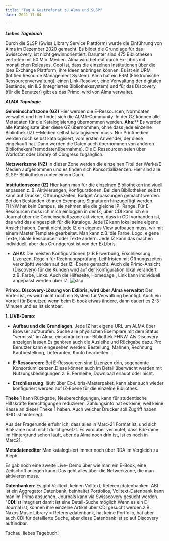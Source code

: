 ```yaml
---
title: "Tag 4 Gastreferat zu Alma und SLSP"
date: 2021-11-04

---
```



**_Liebes Tagebuch_**


Durch die SLSP (Swiss Library Service Plattform) wurde die Einführung von Alma im Dezember 2020 gemacht. Es bildet die Grundlage für das Swisscovery, ist nicht gewinnorientiert. Darunter sind 475 Bibliotheken vertreten mit 50 Mio. Medien. Alma wird betreut durch Ex-Libris mit monatlichen Releases. Cool ist, dass die einzelnen Institutionen über die Idea Exchange Plattform, ihre Ideen anbringen können. Es ist ein URM (Infified Resource Management System). Alma hat ein ERM (Elektronische Ressourcenverwaltung), einen Link-Resolver, eine Verwaltung der digitalen Bestände, ein ILS (integriertes  Bibliothekssystem) und für das Discovery (für die Benutzer) gibt es das Primo, wird von Alma verwaltet.

**_ALMA Topologie_**

**Gemeinschaftszone (GZ)**
Hier werden die E-Ressourcen, Normdaten verwaltet und hier findet sich die ALMA-Community.
In der GZ können alle Metadaten für die Katalogisierung übernommen werden.
**Aha**:** Es werden alle Katalogisate über diese GZ übernommen, ohne dass jede einzelne Bibliothek (IZ) E-Medien selbst katalogisieren muss. Nur Printmedien werden noch selbst katalogisiert, vom ersten Anwender, der diese eingekauft hat. Dann werden die Daten auch übernommen von anderen Bibliotheken(Fremddatenübernahme). Die E-Ressourcen seien über WorldCat oder Library of Congress zugänglich.

**Netzwerkzone (NZ)**
In dieser Zone werden die einzelnen Titel der Werke/E-Medien aufgenommen und es finden sich Konsortiallizenzen. Hier sind alle SLSP- Bibliotheken unter einem Dach.

**Institutionszone (IZ)**
Hier kann man für die einzelnen Bibliotheken indiviuell anpassen z. B. Aktivierungen, Konfigurationen.
Bei den Bibliotheken selbst kann auf Drucker, Öffnungszeiten, Budget Anpassungen gemacht werden. Bei den Beständen können Exemplare, Signaturen hinzugefügt werden. FHNW hat kein Campus, sie nehmen alle die gleiche IP- Range.
Für E-Ressourcen muss ich mich einloggen in der IZ, über CDI kann ich ein Journal über die Gemeinschaftszone aktivieren, dass in CDI vorhanden ist, das wird das eingespielt für die Kataloge. Jede IZ kann lokal seine eigene Ansicht haben. Damit nicht jede IZ ein eigenes View aufbauen muss, wir mit einem Master Template gearbeitet. Man kann z.B. die Farbe, Logo, eigene Texte, lokale Ressourcen oder Texte ändern. Jede IZ kann das machen individuell, aber das Grundgerüst ist von der ExLibris.
- **AHA**!: Die meisten Konfigurationen (z.B Erwerbung, Erschliessung, Lizenzen, Regeln für Rechnungsprüfung, Leihfristen mit Öffnungszeiten verknüpft) werden auf der IZ -Ebene gemacht. Auch die Primo-Ansicht (Discovery) für die Kunden wird auf der Konfiguration lokal verändert z.B. Farbe, Links. Auch die Hilfeseite, Homepage , Link kann individuell angepasst werden über IZ.
![slsp](https://user-images.githubusercontent.com/90834735/151616725-500df4e7-1021-461d-9d44-8537a737dc23.png)


**Primo= Discovery-Lösung von Exlibris, wird über Alma verwaltet**
Der Vorteil ist, es wird nicht noch ein System für Verwaltung benötigt. Auch ein Vorteil für Benutzer, wenn beim E-book etwas ändere, dann dauert es 2-3 Minuten und es ist sichtbar. 


**1. LIVE-Demo**:
- **Aufbau und die Grundlagen**. Jede IZ hat eigene URL um ALMA über Browser aufzurufen. Suche alle physischen Exemplare mit dem Status "vermisst" im Alma, einschränken nur Bibliothek FHNW. Als Discovery anzeigen lassen.Es gehören auch die Ausleihe und Rückgabe dazu. Pro Benutzer kann eingesehen werden: Bestellung, Mahnen, Rechnung, Kaufbestellung, Lieferanten, Konto bearbeiten. 

- **E-Ressourcen**: Bei E-Ressourcen sind Lizenzen drin, sogenannte Konsortiumlizenzen.Diese können auch im Detail überwacht werden mit Nutzungsbedingungen z. B. Fernleihe, Download erlaubt oder nicht.

- **Erschliessung**: läuft über Ex-Libris-Masterpaket, kann aber auch wieder konfiguriert werden auf IZ-Ebene für die einzelne Bibliothek.
 
**Theke 1** kann Rückgabe, Neuberechtigungen, kann für studentische Hilfskräfte Berechtigungen reduzieren. Zahlungsinfo hat es keine, weil keine Kasse an dieser Theke 1 haben. Auch welcher Drucker soll Zugriff haben. RFID ist hinterlegt.

Aus der Fragerunde erfuhr ich, dass alles in Marc-21 Format ist, und sich BibFrame noch nicht durchgesetzt. Es wird aber vermutet, dass BibFrame im Hintergrund schon läuft, aber da Alma noch drin ist, ist es noch in Marc21.

**Metadateneditor** 
Man katalogisiert immer noch über RDA im Vergleich zu Aleph. 

Es gab noch eine zweite Live- Demo über wie man ein E-Book, eine Zeitschrift anlegen kann. Das geht alles über die Netwerkzone, die man aktivieren muss.

**Datenbanken**: Es gibt Volltext, keinen Volltext, Referenzdatenbanken.
ABI ist ein Aggregator Datenbank, beinhaltet Portfolios, Volltext-Datenbank kann man im Primo absuchen. Journals kann  via Swisscovery gesucht werden.
"**CDI**:ist integriert damit ist eine Detail-Suche möglich.Wenn es ein E-Journal ist, können ihre einzelne Artikel über CDI gesucht werden.z.B. Naxos Music Library = Referenzdatenbank, hat keine Portfolio, hat aber auch CDI für detailierte Suche, aber diese Datenbank ist so auf Discovery auffindbar.



Tschau, liebes Tagebuch!



